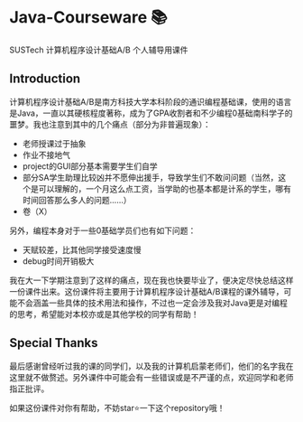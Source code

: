 # Java-Courseware :books:
SUSTech 计算机程序设计基础A/B 个人辅导用课件



## Introduction

计算机程序设计基础A/B是南方科技大学本科阶段的通识编程基础课，使用的语言是Java，一直以其硬核程度著称，成为了GPA收割者和不少编程0基础南科学子的噩梦。我也注意到其中的几个痛点（部分为非普遍现象）：

- 老师授课过于抽象
- 作业不接地气
- project的GUI部分基本需要学生们自学
- 部分SA学生助理比较凶并不愿伸出援手，导致学生们不敢问问题（当然，这个是可以理解的，一个月这么点工资，当学助的也基本都是计系的学生，哪有时间回答那么多人的问题……）
- 卷（X）

另外，编程本身对于一些0基础学员们也有如下问题：

- 天赋较差，比其他同学接受速度慢
- debug时间开销极大



我在大一下学期注意到了这样的痛点，现在我也快要毕业了，便决定尽快总结这样一份课件出来。这份课件将主要用于计算机程序设计基础A/B课程的课外辅导，可能不会涵盖一些具体的技术用法和操作，不过也一定会涉及我对Java更是对编程的思考，希望能对本校亦或是其他学校的同学有帮助！



## Special Thanks

最后感谢曾经听过我的课的同学们，以及我的计算机启蒙老师们，他们的名字我在这里就不做赘述。另外课件中可能会有一些错误或是不严谨的点，欢迎同学和老师指正批评。



如果这份课件对你有帮助，不妨star:star:一下这个repository哦！

